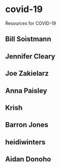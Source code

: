 # covid-19
Resources for COVID-19


## Bill Soistmann

## Jennifer Cleary
## Joe Zakielarz
## Anna Paisley
## Krish
## Barron Jones
## heidiwinters
## Aidan Donoho
